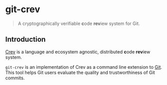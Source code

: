 # git-crev

> A cryptographically verifiable **c**ode **rev**iew system for Git.

## Introduction

[Crev](https://github.com/dpc/crev/) is a language and ecosystem agnostic, distributed **c**ode **rev**iew system.

`git-crev` is an implementation of Crev as a command line extension to [Git](https://git-scm.com/). This tool helps Git users evaluate the quality and trustworthiness of Git commits.
